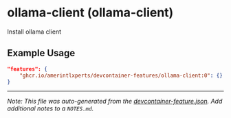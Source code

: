 
# ollama-client (ollama-client)

Install ollama client

## Example Usage

```json
"features": {
    "ghcr.io/amerintlxperts/devcontainer-features/ollama-client:0": {}
}
```





---

_Note: This file was auto-generated from the [devcontainer-feature.json](https://github.com/amerintlxperts/devcontainer-features/blob/main/src/ollama-client/devcontainer-feature.json).  Add additional notes to a `NOTES.md`._

